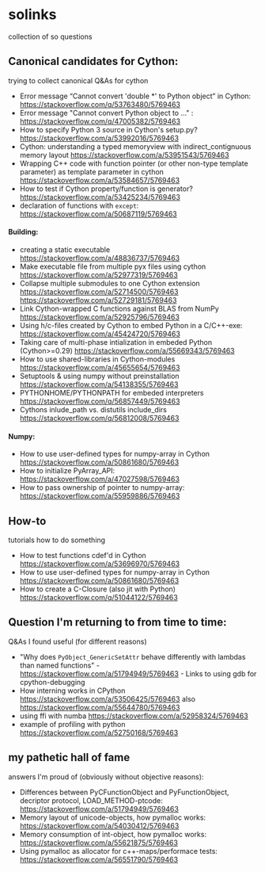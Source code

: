 # solinks
collection of so questions

## Canonical candidates for Cython:

trying to collect canonical Q&As for cython

  * Error message “Cannot convert 'double *' to Python object” in Cython:  https://stackoverflow.com/q/53763480/5769463
  * Error message "Cannot convert Python object to ..."  : https://stackoverflow.com/q/47005382/5769463
  * How to specify Python 3 source in Cython's setup.py? https://stackoverflow.com/a/53992016/5769463
  * Cython: understanding a typed memoryview with indirect_contignuous memory layout https://stackoverflow.com/a/53951543/5769463
  * Wrapping C++ code with function pointer (or other non-type template parameter) as template parameter in cython https://stackoverflow.com/a/53584657/5769463
  * How to test if Cython property/function is generator? https://stackoverflow.com/a/53425234/5769463
  * declaration of functions with `except`: https://stackoverflow.com/a/50687119/5769463
  
#### Building:

  * creating a static executable https://stackoverflow.com/a/48836737/5769463
  * Make executable file from multiple pyx files using cython https://stackoverflow.com/a/52977319/5769463
  * Collapse multiple submodules to one Cython extension https://stackoverflow.com/a/52714500/5769463 https://stackoverflow.com/a/52729181/5769463
  * Link Cython-wrapped C functions against BLAS from NumPy https://stackoverflow.com/a/52925796/5769463
  * Using h/c-files created by Cython to embed Python in a C/C++-exe: https://stackoverflow.com/a/45424720/5769463
  * Taking care of multi-phase intialization in embeded Python (Cython>=0.29) https://stackoverflow.com/a/55669343/5769463
  * How to use shared-libraries in Cython-modules https://stackoverflow.com/a/45655654/5769463
  * Setuptools & using numpy without preinstallation https://stackoverflow.com/a/54138355/5769463
  * PYTHONHOME/PYTHONPATH for embeded interpreters https://stackoverflow.com/q/56857449/5769463
  * Cythons inlude_path vs. distutils include_dirs https://stackoverflow.com/q/56812008/5769463
  
#### Numpy:

  * How to use user-defined types for numpy-array in Cython https://stackoverflow.com/a/50861680/5769463
  * How to initialize PyArray_API:  https://stackoverflow.com/a/47027598/5769463
  * How to pass ownership of pointer to numpy-array: https://stackoverflow.com/a/55959886/5769463
  
## How-to

tutorials how to do something

  * How to test functions cdef'd in Cython https://stackoverflow.com/a/53696970/5769463
  * How to use user-defined types for numpy-array in Cython https://stackoverflow.com/a/50861680/5769463
  * How to create a C-Closure (also jit with Python) https://stackoverflow.com/q/51044122/5769463



## Question I'm returning to from time to time:

Q&As I found useful (for different reasons)

  * "Why does `PyObject_GenericSetAttr` behave differently with lambdas than named functions" - https://stackoverflow.com/a/51794949/5769463 - Links to using gdb for cpython-debugging
  * How interning works in CPython https://stackoverflow.com/a/53506425/5769463 also https://stackoverflow.com/a/55644780/5769463
  * using ffi with numba https://stackoverflow.com/a/52958324/5769463
  * example of profiling with python https://stackoverflow.com/a/52750168/5769463



## my pathetic hall of fame

answers I'm proud of (obviously without objective reasons):

  * Differences between PyCFunctionObject and PyFunctionObject, decriptor protocol, LOAD_METHOD-ptcode: https://stackoverflow.com/a/51794949/5769463
  * Memory layout of unicode-objects, how pymalloc works: https://stackoverflow.com/a/54030412/5769463
  * Memory consumption of int-object, how pymalloc works: https://stackoverflow.com/a/55621875/5769463
  * Using pymalloc as allocator for c++-maps/performace tests: https://stackoverflow.com/a/56551790/5769463
                   
